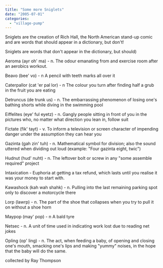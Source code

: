 ```yaml
---
title: "Some more Sniglets"
date: "2005-07-01"
categories: 
  - "village-pump"
---
```


Sniglets are the creation of Rich Hall, the North American stand-up comic and are words that should appear in a dictionary, but don't!

Sniglets are words that don't appear in the dictionary, but should)

Aeroma (ayr oh' ma) - n. The odour emanating from and exercise room after an aerobics workout.

Beavo (bee' vo) - n A pencil with teeth marks all over it

Caterpallor (cat 'er pal lor) - n The colour you turn after finding half a grub in the fruit you are eating

Detruncus (de trunk us) - n. The embarrassing phenomenon of losing one's bathing shorts while diving in the swimming pool

Eiffelites (eye' ful eyetz) - n. Gangly people sitting in front of you in the pictures who, no matter what direction you lean in, follow suit

Fictate (fik' tayt) - v. To inform a television or screen character of impending danger under the assumption they can hear you

Gazinta (gah zin' tuh) - n. Mathematical symbol for division; also the sound uttered when dividing out loud (example: "Four gazinta eight, twic")

Hudnut (hud' nuht) - n. The leftover bolt or screw in any "some assemble required" project

Intaxication - Euphoria at getting a tax refund, which lasts until you realise it was your money to start with.

Kawashock (kah wah shahk) - n. Pulling into the last remaining parking spot only to discover a motorcycle there

Lorp (lawrp) - n. The part of the shoe that collapses when you try to pull it on without a shoe horn

Maypop (may' pop) - n A bald tyre

Netsec - n. A unit of time used in indicating work lost due to reading net jokes

Opling (op' ling) - n. The act, when feeding a baby, of opening and closing one's mouth, smacking one's lips and making "yummy" noises, in the hope that the baby will do the same.

collected by Ray Thompson

